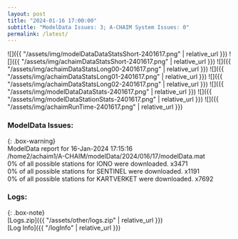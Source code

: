 ```yaml
---
layout: post
title: "2024-01-16 17:00:00"
subtitle: "ModelData Issues: 3; A-CHAIM System Issues: 0"
permalink: /latest/
---
```


![]({{ "/assets/img/modelDataDataStatsShort-2401617.png" | relative_url }})
![]({{ "/assets/img/achaimDataStatsShort-2401617.png" | relative_url }})
![]({{ "/assets/img/achaimDataStatsLong00-2401617.png" | relative_url }})
![]({{ "/assets/img/achaimDataStatsLong01-2401617.png" | relative_url }})
![]({{ "/assets/img/achaimDataStatsLong02-2401617.png" | relative_url }})
![]({{ "/assets/img/modelDataDataStats-2401617.png" | relative_url }})
![]({{ "/assets/img/modelDataStationStats-2401617.png" | relative_url }})
![]({{ "/assets/img/achaimRunTime-2401617.png" | relative_url }})


### ModelData Issues:  
  
{: .box-warning}  
 ModelData report for 16-Jan-2024 17:15:16   
 /home2/achaim1/A-CHAIM/modelData/2024/016/17/modelData.mat   
 0% of all possible stations for IONO were downloaded. x3471   
 0% of all possible stations for SENTINEL were downloaded. x1191   
 0% of all possible stations for KARTVERKET were downloaded. x7692   
  


### Logs:  
  
{: .box-note}  
[Logs.zip]({{ "/assets/other/logs.zip" | relative_url }})  
[Log Info]({{ "/logInfo" | relative_url }})  
